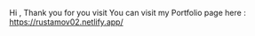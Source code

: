 Hi , Thank you for you visit 
You can visit my Portfolio page here : https://rustamov02.netlify.app/
